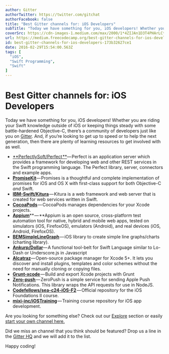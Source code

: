 ```yaml
---
author: Gitter
authorTwitter: https://twitter.com/gitchat
authorFacebook: false
title: "Best Gitter channels for: iOS Developers"
subTitle: "Today we have something for you, iOS developers! Whether you are riding your Swift knowledge outside of iOS or keeping things steady with..."
coverSrc: https://cdn-images-1.medium.com/max/2000/1*4ZIJAn1D3T4PHArLCtYsFg.png
url: https://medium.freecodecamp.org/best-gitter-channels-for-ios-developers-173b32627ce1
id: best-gitter-channels-for-ios-developers-173b32627ce1
date: 2016-02-29T15:54:00.563Z
tags: [
  "iOS",
  "Swift Programming",
  "Swift"
]
---
```

# Best Gitter channels for: iOS Developers

Today we have something for you, iOS developers! Whether you are riding your Swift knowledge outside of iOS or keeping things steady with some battle-hardened Objective-C, there’s a community of developers just like you on [Gitter](https://gitter.im). And, if you’re looking to get up to speed or to help the next generation, then there are plenty of learning resources to get involved with as well.

*   [**PerfectlySoft/Perfect **](https://gitter.im/PerfectlySoft/Perfect?utm_source=blog&utm_medium=content&utm_campaign=ios)— Perfect is an application server which provides a framework for developing web and other REST services in the Swift programming language. The Perfect library, server, connectors and example apps.
*   [**PromiseKit**](https://gitter.im/mxcl/PromiseKit?utm_source=blog&utm_medium=content&utm_campaign=ios)— Promises is a thoughtful and complete implementation of promises for iOS and OS X with first-class support for both Objective-C _and_ Swift.
*   [**IBM-Swift/Kitura**](https://gitter.im/IBM-Swift/Kitura?utm_source=blog&utm_medium=content&utm_campaign=ios) — Kitura is a web framework and web server that is created for web services written in Swift.
*   [**CocoaPods**](https://gitter.im/CocoaPods/CocoaPods?utm_source=blog&utm_medium=content&utm_campaign=ios) — CocoaPods manages dependencies for your Xcode projects.
*   [**Appium**](https://gitter.im/appium/appium?utm_source=blog&utm_medium=content&utm_campaign=ios)** — **Appium is an open source, cross-platform test automation tool for native, hybrid and mobile web apps, tested on simulators (iOS, FirefoxOS), emulators (Android), and real devices (iOS, Android, FirefoxOS).
*   [**BEMSimpleLineGraph**](https://gitter.im/Boris-Em/BEMSimpleLineGraph?utm_source=blog&utm_medium=content&utm_campaign=ios) — iOS library to create simple line graphs/charts (charting library).
*   [**Ankurp/Dollar**](https://gitter.im/ankurp/Dollar?utm_source=blog&utm_medium=content&utm_campaign=ios)— A functional tool-belt for Swift Language similar to Lo-Dash or Underscore.js in Javascript
*   [**Alcatraz**](https://gitter.im/alcatraz/Alcatraz?utm_source=blog&utm_medium=content&utm_campaign=ios)— Open-source package manager for Xcode 5+. It lets you discover and install plugins, templates and color schemes without the need for manually cloning or copying files.
*   [**Grunt-xcode** ](https://gitter.im/matiassingers/grunt-xcode?utm_source=blog&utm_medium=content&utm_campaign=ios)— Build and export Xcode projects with Grunt
*   [**Zero-push** ](https://gitter.im/linitix/nzero-push?utm_source=blog&utm_medium=content&utm_campaign=ios)— ZeroPush is a simple service for sending Apple Push Notifications. This library wraps the API requests for use in NodeJS.
*   [**Codefellows/sea-c24-iOS-F2**](https://gitter.im/codefellows/sea-c24-iOS-F2?utm_source=blog&utm_medium=content&utm_campaign=ios) — Official repository for the iOS Foundations II course.
*   [**mixi-inc/iOSTraining**](https://gitter.im/mixi-inc/iOSTraining?utm_source=blog&utm_medium=content&utm_campaign=ios) — Training course repository for iOS app development.

Are you looking for something else? Check out our [Explore](https://gitter.im/explore/tags/javascript,php,ruby) section or easily [start your own channel here.](https://gitter.im/home#createroom)

Did we miss an channel that you think should be featured? Drop us a line in the [Gitter HQ](https://gitter.im/gitterHQ/gitter) and we will add it to the list.

Happy coding!








